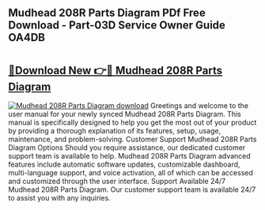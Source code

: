 ## Mudhead 208R Parts Diagram PDf Free Download - Part-03D Service Owner Guide OA4DB

# <h2><a href="http://dfna5rk.blite.top/?on=Mudhead+208R+Parts+Diagram">🔗Download New 👉🔴 Mudhead 208R Parts Diagram</a></h2>

[![Mudhead 208R Parts Diagram download](https://i.imgur.com/lujVjoI.png)](http://dfna5rk.blite.top/?on=Mudhead+208R+Parts+Diagram)
Greetings and welcome to the user manual for your newly synced Mudhead 208R Parts Diagram. This manual is specifically designed to help you get the most out of your product by providing a thorough explanation of its features, setup, usage, maintenance, and problem-solving. Customer Support Mudhead 208R Parts Diagram Options Should you require assistance, our dedicated customer support team is available to help. Mudhead 208R Parts Diagram advanced features include automatic software updates, customizable dashboard, multi-language support, and voice activation, all of which can be accessed and customized through the user interface. Support Available 24/7 Mudhead 208R Parts Diagram. Our customer support team is available 24/7 to assist you with any inquiries.
